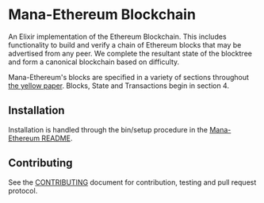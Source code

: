 # Mana-Ethereum Blockchain

An Elixir implementation of the Ethereum Blockchain.
This includes functionality to build and verify a chain of Ethereum blocks that may be advertised from any peer.
We complete the resultant state of the blocktree and form a canonical blockchain based on difficulty.

Mana-Ethereum's blocks are specified in a variety of sections throughout [the yellow paper](http://yellowpaper.io/). Blocks, State and Transactions begin in section 4.

## Installation

Installation is handled through the bin/setup procedure in the [Mana-Ethereum README](../../README.md).


## Contributing

See the [CONTRIBUTING](../../CONTRIBUTING.md) document for contribution, testing and pull request protocol.
